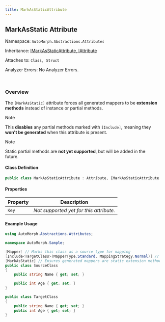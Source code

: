 ```yaml
---
title: MarkAsStaticAttribute
---
```


## MarkAsStatic Attribute

<div class="facts text-secondary">
    <p>Namespace: <code>AutoMorph.Abstractions.Attributes</code></p> 
    <p>Inheritance: <a href="../inherited-attribute-members.html">IMarkAsStaticAttribute, IAttribute</a></p>
    <p>Attaches to: <code>Class, Struct</code></p>
    <p>Analyzer Errors: No Analyzer Errors.</p>
</div> <br />

### Overview
The `[MarkAsStatic]` attribute forces all generated mappers to be **extension methods** instead of instance or partial methods.

> [!NOTE]  
> This **disables** any partial methods marked with `[Include]`, meaning they **won't be generated** when this attribute is present.

> [!NOTE]  
> Static partial methods are **not yet supported**, but will be added in the future.

#### Class Definition
```csharp
public class MarkAsStaticAttribute : Attribute, IMarkAsStaticAttribute, IAttribute
```

#### Properties

| Property | Description |
| -------- | ----------- |
| `Key` | *Not supported yet for this attribute.* |

#### Example Usage

```csharp
using AutoMorph.Abstractions.Attributes;

namespace AutoMorph.Sample;

[Mapper] // Marks this class as a source type for mapping
[Include<TargetClass>(MapperType.Standard, MappingStrategy.Normal)] // Defines normal object-object mapping from the source -> target.
[MarkAsStatic] // Ensures generated mappers are static extension methods.
public class SourceClass 
{
    public string Name { get; set; }

    public int Age { get; set; }
}

public class TargetClass
{
    public string Name { get; set; }
    public int Age { get; set; }
}
```
